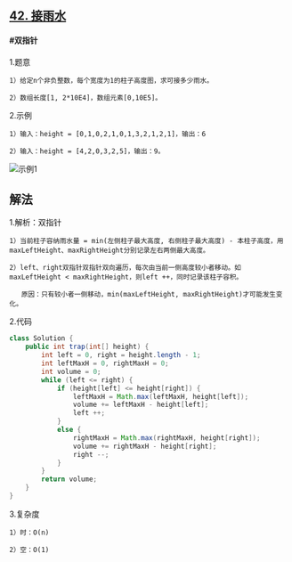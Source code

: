 ## [42. 接雨水](https://leetcode.cn/problems/trapping-rain-water/description/)

#### #双指针
1.题意

    1）给定n个非负整数，每个宽度为1的柱子高度图，求可接多少雨水。

    2）数组长度[1, 2*10E4]，数组元素[0,10E5]。

2.示例

    1）输入：height = [0,1,0,2,1,0,1,3,2,1,2,1]，输出：6

    2）输入：height = [4,2,0,3,2,5]，输出：9。
![示例1](https://assets.leetcode-cn.com/aliyun-lc-upload/uploads/2018/10/22/rainwatertrap.png)

## 解法
1.解析：双指针

    1）当前柱子容纳雨水量 = min(左侧柱子最大高度, 右侧柱子最大高度) - 本柱子高度，用maxLeftHeight、maxRightHeight分别记录左右两侧最大高度。

    2）left、right双指针双指针双向遍历，每次由当前一侧高度较小者移动。如maxLeftHeight < maxRightHeight，则left ++，同时记录该柱子容积。

       原因：只有较小者一侧移动，min(maxLeftHeight, maxRightHeight)才可能发生变化。

2.代码
```java
class Solution {
    public int trap(int[] height) {
        int left = 0, right = height.length - 1;
        int leftMaxH = 0, rightMaxH = 0;
        int volume = 0;
        while (left <= right) {
            if (height[left] <= height[right]) {
                leftMaxH = Math.max(leftMaxH, height[left]);
                volume += leftMaxH - height[left];
                left ++;
            }
            else {
                rightMaxH = Math.max(rightMaxH, height[right]);
                volume += rightMaxH - height[right];
                right --;
            }
        }
        return volume;
    }
}
```
3.复杂度

    1）时：O(n)

    2）空：O(1)
